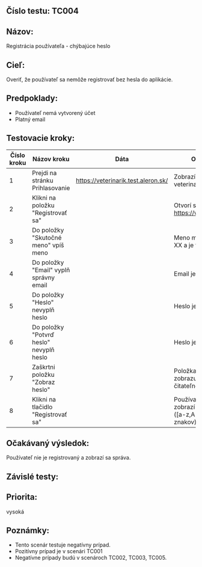## Číslo testu: TC004

## Názov:
Registrácia používateľa - chýbajúce heslo

## Cieľ:
Overiť, že používateľ sa nemôže registrovať bez hesla do aplikácie.

## Predpoklady:
- Používateľ nemá vytvorený účet
- Platný email

## Testovacie kroky:

| Číslo kroku | Názov kroku | Dáta | Očakávaný výsledok |
|-------------|---------------------------------------|--------------------------------------------------|--------------------------------------------------------------------|
| 1 | Prejdi na stránku Prihlasovanie | https://veterinarik.test.aleron.sk/ | Zobrazí sa stránka veterinarik.test.aleron.sk |
| 2 | Klikni na položku "Registrovať sa" | | Otvorí sa stránka https://veterinarik.test.aleron.sk/# |
| 3 | Do položky "Skutočné meno" vpíš meno | | Meno má správny počet znakov XX a je to len reťazec |
| 4 | Do položky "Email" vyplň správny email | | Email je správne vyplnený |
| 5 | Do položky "Heslo" nevyplň heslo | | Heslo je prázdne |
| 6 | Do položky "Potvrď heslo" nevyplň heslo | | Heslo je prázdne |
| 7 | Zaškrtni položku "Zobraz heslo" | | Položka "Heslo" a "Potvrď heslo" zobrazuje heslo vo formáte čitateľnom pre ľudí |
| 8 | Klikni na tlačidlo "Registrovať sa" | | Používateľ nie je zaregistrovaný, zobrazí sa správa "Slabé heslo ([a-z,A-Z,0-9, specials], 8-50 znakov)" |


## Očakávaný výsledok:
Používateľ nie je registrovaný a zobrazí sa správa.

## Závislé testy:


## Priorita:
vysoká

## Poznámky:
- Tento scenár testuje negatívny prípad.
- Pozitívny prípad je v scenári TC001
- Negatívne prípady budú v scenároch TC002, TC003, TC005.

